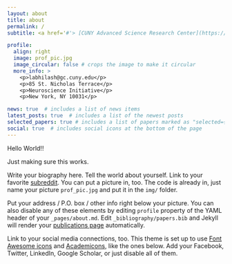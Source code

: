 ```yaml
---
layout: about
title: about
permalink: /
subtitle: <a href='#'> [CUNY Advanced Science Research Center](https://asrc.gc.cuny.edu) </a>

profile:
  align: right
  image: prof_pic.jpg
  image_circular: false # crops the image to make it circular
  more_info: >
    <p>labhilash@gc.cuny.edu</p>
    <p>85 St. Nicholas Terrace</p>
    <p>Neuroscience Initiative</p>
    <p>New York, NY 10031</p>

news: true  # includes a list of news items
latest_posts: true  # includes a list of the newest posts
selected_papers: true # includes a list of papers marked as "selected={true}"
social: true  # includes social icons at the bottom of the page
---
```


Hello World!!

Just making sure this works.

Write your biography here. Tell the world about yourself. Link to your favorite [subreddit](http://reddit.com). You can put a picture in, too. The code is already in, just name your picture `prof_pic.jpg` and put it in the `img/` folder.

Put your address / P.O. box / other info right below your picture. You can also disable any of these elements by editing `profile` property of the YAML header of your `_pages/about.md`. Edit `_bibliography/papers.bib` and Jekyll will render your [publications page](/al-folio/publications/) automatically.

Link to your social media connections, too. This theme is set up to use [Font Awesome icons](https://fontawesome.com/) and [Academicons](https://jpswalsh.github.io/academicons/), like the ones below. Add your Facebook, Twitter, LinkedIn, Google Scholar, or just disable all of them.
